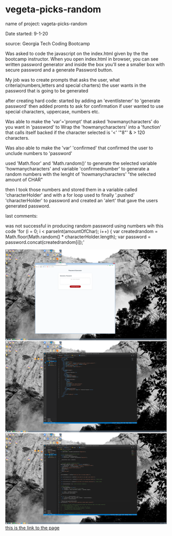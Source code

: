 # vegeta-picks-random

name of project: vageta-picks-random

Date started: 9-1-20

source: Georgia Tech Coding Bootcamp

Was asked to code the javascript on the index.html given by the the bootcamp instructor.
When you open index.html in browser, you can see written password generator and inside the box you'll see a smaller box with secure password and a generate Password button.

My job was to create prompts that asks the user, what criteria(numbers,letters and special charters) the user wants in the password that is going to be generated

after creating hard code:
started by adding an 'eventlistener' to 'generate password' then added promts to ask for confirmation if
user wanted to use special characters, uppercase, numbers etc.

Was able to make the 'var'='prompt' that asked 'howmanycharacters' do you want in 'password'
to Wrap the 'howmanycharacters' into a 'function' that calls itself backed if the character selected is '<' '"8"' & > 120 characters.

Was also able to make the 'var' 'confirmed' that confirmed the user to unclude numbers to 'password'

used 'Math.floor' and 'Math.random()' to generate the selected variable 'howmanycharacters'
and variable 'confirmednumber' to generate a random numbers with the lenght of 'howmanycharacters' "the selected amount of CHAR"

then I took those numbers and stored them in a variable called 'characterHolder' and with a for loop
used to finally '.pushed' 'characterHolder' to password and created an 'alert'
that gave the users generated password.

last comments:

was not successful in producing random password using numbers wih this code
'for (i = 0; i < parseInt(amountOfChar); i++) {
var createdrandom = Math.floor(Math.random() \* characterHolder.length);
var password = password.concat(createdrandom[i]);'

![screenshot](./assets/images/shot1.png)
![screenshot](./assets/images/shot2.png)
![screenshot](./assets/images/shot3.png)
[this is the link to the page](https://wilmer88.github.io/vegeta-picks-random/)
